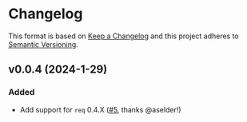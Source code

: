 # Changelog

This format is based on [Keep a Changelog](https://keepachangelog.com) and this project adheres to [Semantic Versioning](https://semver.org/spec/v2.0.0.html).

## v0.0.4 (2024-1-29)

### Added

  * Add support for `req` 0.4.X ([#5](https://github.com/zachallaun/req_telemetry/pull/5), thanks @aselder!)
